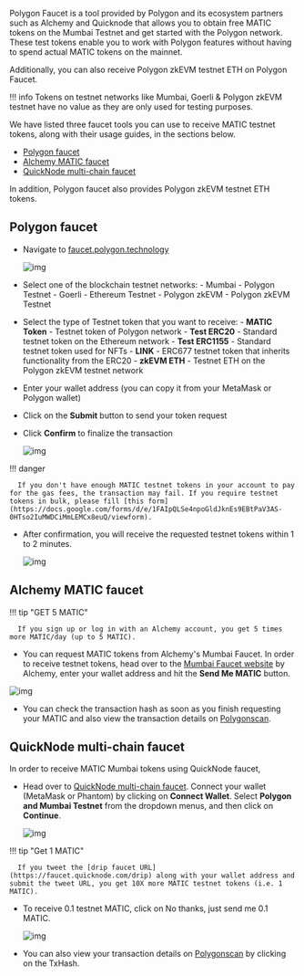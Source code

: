 Polygon Faucet is a tool provided by Polygon and its ecosystem partners such as Alchemy and Quicknode that allows you to obtain free MATIC tokens on the Mumbai Testnet and get started with the Polygon network. These test tokens enable you to work with Polygon features without having to spend actual MATIC tokens on the mainnet.

Additionally, you can also receive Polygon zkEVM testnet ETH on Polygon Faucet.

!!! info
      Tokens on testnet networks like Mumbai, Goerli & Polygon zkEVM testnet have no value as they are only used for testing purposes.

We have listed three faucet tools you can use to receive MATIC testnet tokens, along with their usage guides, in the sections below.

- [Polygon faucet](https://faucet.polygon.technology/)
- [Alchemy MATIC faucet](https://mumbaifaucet.com/)
- [QuickNode multi-chain faucet](https://faucet.quicknode.com/drip)

In addition, Polygon faucet also provides Polygon zkEVM testnet ETH tokens.

## Polygon faucet

- Navigate to [faucet.polygon.technology](https://faucet.polygon.technology/)

   ![img](../../img/tools/gas/faucet.png)

- Select one of the blockchain testnet networks:
      - Mumbai - Polygon Testnet
      - Goerli - Ethereum Testnet
      - Polygon zkEVM - Polygon zkEVM Testnet

- Select the type of Testnet token that you want to receive:
      - **MATIC Token** - Testnet token of Polygon network
      - **Test ERC20** - Standard testnet token on the Ethereum network
      - **Test ERC1155** - Standard testnet token used for NFTs
      - **LINK** - ERC677 testnet token that inherits functionality from the ERC20
      - **zkEVM ETH** - Testnet ETH on the Polygon zkEVM testnet network

- Enter your wallet address (you can copy it from your MetaMask or Polygon wallet)

- Click on the **Submit** button to send your token request

- Click **Confirm** to finalize the transaction

   ![img](../../img/tools/gas/confirm-transaction.png)

!!! danger

      If you don't have enough MATIC testnet tokens in your account to pay for the gas fees, the transaction may fail. If you require testnet tokens in bulk, please fill [this form](https://docs.google.com/forms/d/e/1FAIpQLSe4npoGldJknEs9EBtPaV3AS-0HTso2IuMWDCiMmLEMCx8euQ/viewform).

- After confirmation, you will receive the requested testnet tokens within 1 to 2 minutes.

   ![img](../../img/tools/gas/success.png)

## Alchemy MATIC faucet

!!! tip "GET 5 MATIC"

      If you sign up or log in with an Alchemy account, you get 5 times more MATIC/day (up to 5 MATIC).

- You can request MATIC tokens from Alchemy's Mumbai Faucet. In order to receive testnet tokens, head over to the [Mumbai Faucet website](https://mumbaifaucet.com/) by Alchemy, enter your wallet address and hit the **Send Me MATIC** button.

![img](../../img/tools/gas/alchemy-faucet1.png)

- You can check the transaction hash as soon as you finish requesting your MATIC and also view the transaction details on [Polygonscan](https://mumbai.polygonscan.com/).

## QuickNode multi-chain faucet

In order to receive MATIC Mumbai tokens using QuickNode faucet,

- Head over to [QuickNode multi-chain faucet](https://faucet.quicknode.com/drip). Connect your wallet (MetaMask or Phantom) by clicking on **Connect Wallet**. Select **Polygon and Mumbai Testnet** from the dropdown menus, and then click on **Continue**.

   ![img](../../img/tools/gas/quicknode-faucet2.png)

!!! tip "Get 1 MATIC"

      If you tweet the [drip faucet URL](https://faucet.quicknode.com/drip) along with your wallet address and submit the tweet URL, you get 10X more MATIC testnet tokens (i.e. 1 MATIC).

- To receive 0.1 testnet MATIC, click on No thanks, just send me 0.1 MATIC.

   ![img](../../img/tools/gas/quicknode-faucet3.png)

- You can also view your transaction details on [Polygonscan](https://mumbai.polygonscan.com/) by clicking on the TxHash.

